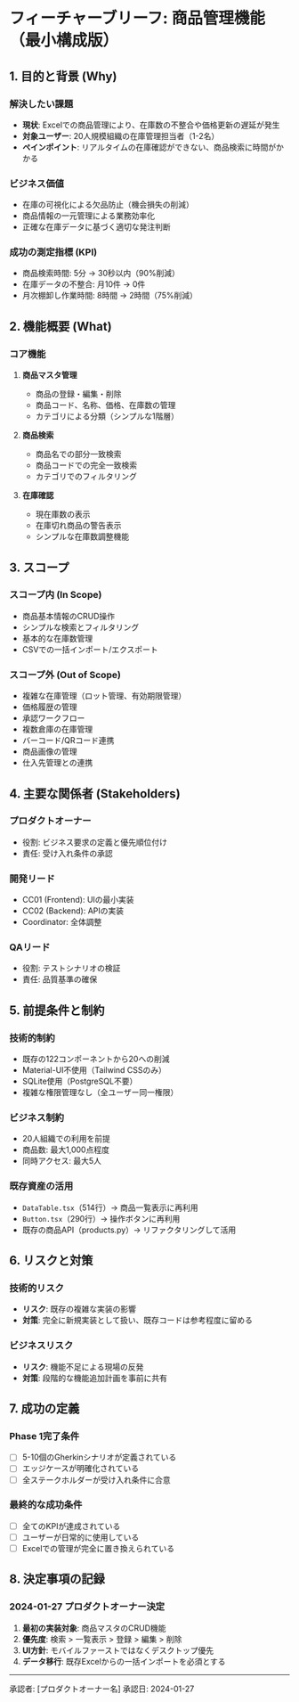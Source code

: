 # フィーチャーブリーフ: 商品管理機能（最小構成版）

## 1. 目的と背景 (Why)

### 解決したい課題
- **現状**: Excelでの商品管理により、在庫数の不整合や価格更新の遅延が発生
- **対象ユーザー**: 20人規模組織の在庫管理担当者（1-2名）
- **ペインポイント**: リアルタイムの在庫確認ができない、商品検索に時間がかかる

### ビジネス価値
- 在庫の可視化による欠品防止（機会損失の削減）
- 商品情報の一元管理による業務効率化
- 正確な在庫データに基づく適切な発注判断

### 成功の測定指標 (KPI)
- 商品検索時間: 5分 → 30秒以内（90%削減）
- 在庫データの不整合: 月10件 → 0件
- 月次棚卸し作業時間: 8時間 → 2時間（75%削減）

## 2. 機能概要 (What)

### コア機能
1. **商品マスタ管理**
   - 商品の登録・編集・削除
   - 商品コード、名称、価格、在庫数の管理
   - カテゴリによる分類（シンプルな1階層）

2. **商品検索**
   - 商品名での部分一致検索
   - 商品コードでの完全一致検索
   - カテゴリでのフィルタリング

3. **在庫確認**
   - 現在庫数の表示
   - 在庫切れ商品の警告表示
   - シンプルな在庫数調整機能

## 3. スコープ

### スコープ内 (In Scope)
- 商品基本情報のCRUD操作
- シンプルな検索とフィルタリング
- 基本的な在庫数管理
- CSVでの一括インポート/エクスポート

### スコープ外 (Out of Scope)
- 複雑な在庫管理（ロット管理、有効期限管理）
- 価格履歴の管理
- 承認ワークフロー
- 複数倉庫の在庫管理
- バーコード/QRコード連携
- 商品画像の管理
- 仕入先管理との連携

## 4. 主要な関係者 (Stakeholders)

### プロダクトオーナー
- 役割: ビジネス要求の定義と優先順位付け
- 責任: 受け入れ条件の承認

### 開発リード
- CC01 (Frontend): UIの最小実装
- CC02 (Backend): APIの実装
- Coordinator: 全体調整

### QAリード
- 役割: テストシナリオの検証
- 責任: 品質基準の確保

## 5. 前提条件と制約

### 技術的制約
- 既存の122コンポーネントから20への削減
- Material-UI不使用（Tailwind CSSのみ）
- SQLite使用（PostgreSQL不要）
- 複雑な権限管理なし（全ユーザー同一権限）

### ビジネス制約
- 20人組織での利用を前提
- 商品数: 最大1,000点程度
- 同時アクセス: 最大5人

### 既存資産の活用
- `DataTable.tsx`（514行）→ 商品一覧表示に再利用
- `Button.tsx`（290行）→ 操作ボタンに再利用
- 既存の商品API（products.py）→ リファクタリングして活用

## 6. リスクと対策

### 技術的リスク
- **リスク**: 既存の複雑な実装の影響
- **対策**: 完全に新規実装として扱い、既存コードは参考程度に留める

### ビジネスリスク
- **リスク**: 機能不足による現場の反発
- **対策**: 段階的な機能追加計画を事前に共有

## 7. 成功の定義

### Phase 1完了条件
- [ ] 5-10個のGherkinシナリオが定義されている
- [ ] エッジケースが明確化されている
- [ ] 全ステークホルダーが受け入れ条件に合意

### 最終的な成功条件
- [ ] 全てのKPIが達成されている
- [ ] ユーザーが日常的に使用している
- [ ] Excelでの管理が完全に置き換えられている

## 8. 決定事項の記録

### 2024-01-27 プロダクトオーナー決定
1. **最初の実装対象**: 商品マスタのCRUD機能
2. **優先度**: 検索 > 一覧表示 > 登録 > 編集 > 削除
3. **UI方針**: モバイルファーストではなくデスクトップ優先
4. **データ移行**: 既存Excelからの一括インポートを必須とする

---
承認者: [プロダクトオーナー名]
承認日: 2024-01-27
